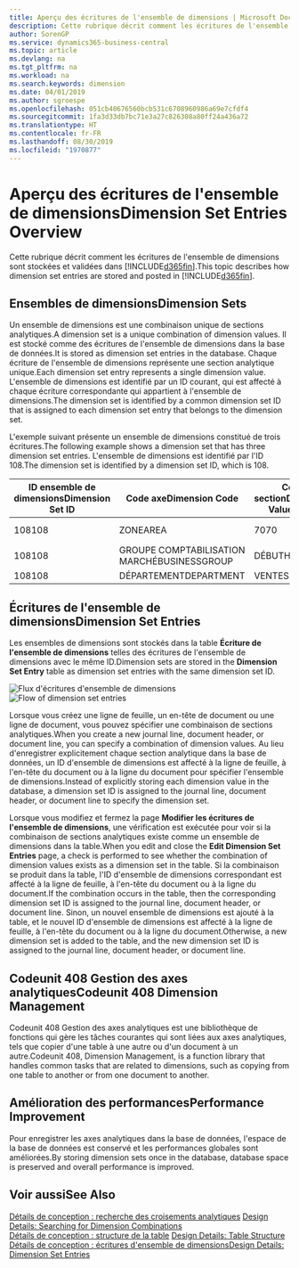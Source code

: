 ```yaml
---
title: Aperçu des écritures de l'ensemble de dimensions | Microsoft Docs
description: Cette rubrique décrit comment les écritures de l'ensemble de dimensions sont stockées et validées dans Dynamics 365.
author: SorenGP
ms.service: dynamics365-business-central
ms.topic: article
ms.devlang: na
ms.tgt_pltfrm: na
ms.workload: na
ms.search.keywords: dimension
ms.date: 04/01/2019
ms.author: sgroespe
ms.openlocfilehash: 051cb40676560bcb531c6708960986a69e7cfdf4
ms.sourcegitcommit: 1fa3d33db7bc71e3a27c826308a80ff24a436a72
ms.translationtype: HT
ms.contentlocale: fr-FR
ms.lasthandoff: 08/30/2019
ms.locfileid: "1970877"
---
```

# <a name="dimension-set-entries-overview"></a><span data-ttu-id="7537b-103">Aperçu des écritures de l'ensemble de dimensions</span><span class="sxs-lookup"><span data-stu-id="7537b-103">Dimension Set Entries Overview</span></span>
<span data-ttu-id="7537b-104">Cette rubrique décrit comment les écritures de l'ensemble de dimensions sont stockées et validées dans [!INCLUDE[d365fin](includes/d365fin_md.md)].</span><span class="sxs-lookup"><span data-stu-id="7537b-104">This topic describes how dimension set entries are stored and posted in [!INCLUDE[d365fin](includes/d365fin_md.md)].</span></span>  

## <a name="dimension-sets"></a><span data-ttu-id="7537b-105">Ensembles de dimensions</span><span class="sxs-lookup"><span data-stu-id="7537b-105">Dimension Sets</span></span>  
<span data-ttu-id="7537b-106">Un ensemble de dimensions est une combinaison unique de sections analytiques.</span><span class="sxs-lookup"><span data-stu-id="7537b-106">A dimension set is a unique combination of dimension values.</span></span> <span data-ttu-id="7537b-107">Il est stocké comme des écritures de l'ensemble de dimensions dans la base de données.</span><span class="sxs-lookup"><span data-stu-id="7537b-107">It is stored as dimension set entries in the database.</span></span> <span data-ttu-id="7537b-108">Chaque écriture de l'ensemble de dimensions représente une section analytique unique.</span><span class="sxs-lookup"><span data-stu-id="7537b-108">Each dimension set entry represents a single dimension value.</span></span> <span data-ttu-id="7537b-109">L'ensemble de dimensions est identifié par un ID courant, qui est affecté à chaque écriture correspondante qui appartient à l'ensemble de dimensions.</span><span class="sxs-lookup"><span data-stu-id="7537b-109">The dimension set is identified by a common dimension set ID that is assigned to each dimension set entry that belongs to the dimension set.</span></span>  

<span data-ttu-id="7537b-110">L'exemple suivant présente un ensemble de dimensions constitué de trois écritures.</span><span class="sxs-lookup"><span data-stu-id="7537b-110">The following example shows a dimension set that has three dimension set entries.</span></span> <span data-ttu-id="7537b-111">L'ensemble de dimensions est identifié par l'ID 108.</span><span class="sxs-lookup"><span data-stu-id="7537b-111">The dimension set is identified by a dimension set ID, which is 108.</span></span>  

|<span data-ttu-id="7537b-112">ID ensemble de dimensions</span><span class="sxs-lookup"><span data-stu-id="7537b-112">Dimension Set ID</span></span>|<span data-ttu-id="7537b-113">Code axe</span><span class="sxs-lookup"><span data-stu-id="7537b-113">Dimension Code</span></span>|<span data-ttu-id="7537b-114">Code section</span><span class="sxs-lookup"><span data-stu-id="7537b-114">Dimension Value Code</span></span>|<span data-ttu-id="7537b-115">Nom de la section analytique</span><span class="sxs-lookup"><span data-stu-id="7537b-115">Dimension Value Name</span></span>|  
|----------------------|--------------------|--------------------------|--------------------------|  
|<span data-ttu-id="7537b-116">108</span><span class="sxs-lookup"><span data-stu-id="7537b-116">108</span></span>|<span data-ttu-id="7537b-117">ZONE</span><span class="sxs-lookup"><span data-stu-id="7537b-117">AREA</span></span>|<span data-ttu-id="7537b-118">70</span><span class="sxs-lookup"><span data-stu-id="7537b-118">70</span></span>|<span data-ttu-id="7537b-119">Amérique du Nord</span><span class="sxs-lookup"><span data-stu-id="7537b-119">America North</span></span>|  
|<span data-ttu-id="7537b-120">108</span><span class="sxs-lookup"><span data-stu-id="7537b-120">108</span></span>|<span data-ttu-id="7537b-121">GROUPE COMPTABILISATION MARCHÉ</span><span class="sxs-lookup"><span data-stu-id="7537b-121">BUSINESSGROUP</span></span>|<span data-ttu-id="7537b-122">DÉBUT</span><span class="sxs-lookup"><span data-stu-id="7537b-122">HOME</span></span>|<span data-ttu-id="7537b-123">Accueil</span><span class="sxs-lookup"><span data-stu-id="7537b-123">Home</span></span>|  
|<span data-ttu-id="7537b-124">108</span><span class="sxs-lookup"><span data-stu-id="7537b-124">108</span></span>|<span data-ttu-id="7537b-125">DÉPARTEMENT</span><span class="sxs-lookup"><span data-stu-id="7537b-125">DEPARTMENT</span></span>|<span data-ttu-id="7537b-126">VENTES</span><span class="sxs-lookup"><span data-stu-id="7537b-126">SALES</span></span>|<span data-ttu-id="7537b-127">Ventes</span><span class="sxs-lookup"><span data-stu-id="7537b-127">Sales</span></span>|  

## <a name="dimension-set-entries"></a><span data-ttu-id="7537b-128">Écritures de l'ensemble de dimensions</span><span class="sxs-lookup"><span data-stu-id="7537b-128">Dimension Set Entries</span></span>  
<span data-ttu-id="7537b-129">Les ensembles de dimensions sont stockés dans la table **Écriture de l'ensemble de dimensions** telles des écritures de l'ensemble de dimensions avec le même ID.</span><span class="sxs-lookup"><span data-stu-id="7537b-129">Dimension sets are stored in the **Dimension Set Entry** table as dimension set entries with the same dimension set ID.</span></span>  

<span data-ttu-id="7537b-130">![Flux d'écritures d'ensemble de dimensions](media/dimensionentrynav7.png "Flux d'écritures d'ensemble de dimensions")</span><span class="sxs-lookup"><span data-stu-id="7537b-130">![Flow of dimension set entries](media/dimensionentrynav7.png "Flow of dimension set entries")</span></span>  

<span data-ttu-id="7537b-131">Lorsque vous créez une ligne de feuille, un en-tête de document ou une ligne de document, vous pouvez spécifier une combinaison de sections analytiques.</span><span class="sxs-lookup"><span data-stu-id="7537b-131">When you create a new journal line, document header, or document line, you can specify a combination of dimension values.</span></span> <span data-ttu-id="7537b-132">Au lieu d'enregistrer explicitement chaque section analytique dans la base de données, un ID d'ensemble de dimensions est affecté à la ligne de feuille, à l'en-tête du document ou à la ligne du document pour spécifier l'ensemble de dimensions.</span><span class="sxs-lookup"><span data-stu-id="7537b-132">Instead of explicitly storing each dimension value in the database, a dimension set ID is assigned to the journal line, document header, or document line to specify the dimension set.</span></span>  

<span data-ttu-id="7537b-133">Lorsque vous modifiez et fermez la page **Modifier les écritures de l'ensemble de dimensions**, une vérification est exécutée pour voir si la combinaison de sections analytiques existe comme un ensemble de dimensions dans la table.</span><span class="sxs-lookup"><span data-stu-id="7537b-133">When you edit and close the **Edit Dimension Set Entries** page, a check is performed to see whether the combination of dimension values exists as a dimension set in the table.</span></span> <span data-ttu-id="7537b-134">Si la combinaison se produit dans la table, l'ID d'ensemble de dimensions correspondant est affecté à la ligne de feuille, à l'en-tête du document ou à la ligne du document.</span><span class="sxs-lookup"><span data-stu-id="7537b-134">If the combination occurs in the table, then the corresponding dimension set ID is assigned to the journal line, document header, or document line.</span></span> <span data-ttu-id="7537b-135">Sinon, un nouvel ensemble de dimensions est ajouté à la table, et le nouvel ID d'ensemble de dimensions est affecté à la ligne de feuille, à l'en-tête du document ou à la ligne du document.</span><span class="sxs-lookup"><span data-stu-id="7537b-135">Otherwise, a new dimension set is added to the table, and the new dimension set ID is assigned to the journal line, document header, or document line.</span></span>

## <a name="codeunit-408-dimension-management"></a><span data-ttu-id="7537b-136">Codeunit 408 Gestion des axes analytiques</span><span class="sxs-lookup"><span data-stu-id="7537b-136">Codeunit 408 Dimension Management</span></span>
<span data-ttu-id="7537b-137">Codeunit 408 Gestion des axes analytiques est une bibliothèque de fonctions qui gère les tâches courantes qui sont liées aux axes analytiques, tels que copier d'une table à une autre ou d'un document à un autre.</span><span class="sxs-lookup"><span data-stu-id="7537b-137">Codeunit 408, Dimension Management, is a function library that handles common tasks that are related to dimensions, such as copying from one table to another or from one document to another.</span></span>

## <a name="performance-improvement"></a><span data-ttu-id="7537b-138">Amélioration des performances</span><span class="sxs-lookup"><span data-stu-id="7537b-138">Performance Improvement</span></span>  
<span data-ttu-id="7537b-139">Pour enregistrer les axes analytiques dans la base de données, l'espace de la base de données est conservé et les performances globales sont améliorées.</span><span class="sxs-lookup"><span data-stu-id="7537b-139">By storing dimension sets once in the database, database space is preserved and overall performance is improved.</span></span>  

## <a name="see-also"></a><span data-ttu-id="7537b-140">Voir aussi</span><span class="sxs-lookup"><span data-stu-id="7537b-140">See Also</span></span>  
<span data-ttu-id="7537b-141">[Détails de conception : recherche des croisements analytiques](design-details-searching-for-dimension-combinations.md) </span><span class="sxs-lookup"><span data-stu-id="7537b-141">[Design Details: Searching for Dimension Combinations](design-details-searching-for-dimension-combinations.md) </span></span>  
<span data-ttu-id="7537b-142">[Détails de conception : structure de la table](design-details-table-structure.md) </span><span class="sxs-lookup"><span data-stu-id="7537b-142">[Design Details: Table Structure](design-details-table-structure.md) </span></span>  
[<span data-ttu-id="7537b-143">Détails de conception : écritures d'ensemble de dimensions</span><span class="sxs-lookup"><span data-stu-id="7537b-143">Design Details: Dimension Set Entries</span></span>](design-details-dimension-set-entries.md)   

